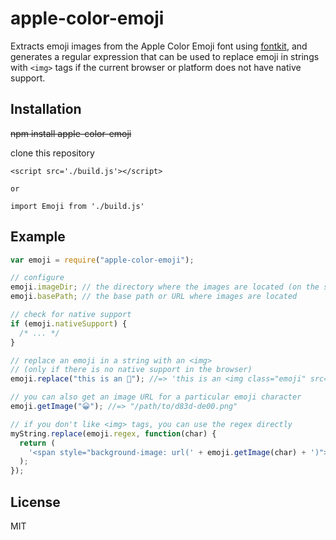 # apple-color-emoji

Extracts emoji images from the Apple Color Emoji font using [fontkit](http://github.com/devongovett/fontkit),
and generates a regular expression that can be used to replace emoji in strings with `<img>` tags if
the current browser or platform does not have native support.

## Installation

~~npm install apple-color-emoji~~

clone this repository

```
<script src='./build.js'></script>

or

import Emoji from './build.js'
```

## Example

```javascript
var emoji = require("apple-color-emoji");

// configure
emoji.imageDir; // the directory where the images are located (on the server)
emoji.basePath; // the base path or URL where images are located

// check for native support
if (emoji.nativeSupport) {
  /* ... */
}

// replace an emoji in a string with an <img>
// (only if there is no native support in the browser)
emoji.replace("this is an 🍎"); //=> 'this is an <img class="emoji" src="/path/to/d83c-df4e.png" alt="🍎">'

// you can also get an image URL for a particular emoji character
emoji.getImage("😀"); //=> "/path/to/d83d-de00.png"

// if you don't like <img> tags, you can use the regex directly
myString.replace(emoji.regex, function(char) {
  return (
    '<span style="background-image: url(' + emoji.getImage(char) + ')"></span>'
  );
});
```

## License

MIT
